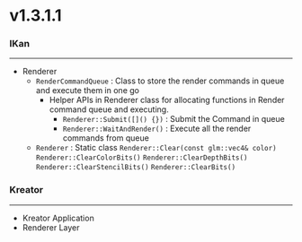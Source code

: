 # v1.3.1.1

### IKan
----------------------------------------------------------------------------------------------------------------------
  - Renderer
    - `RenderCommandQueue` : Class to store the render commands in queue and execute them in one go
      - Helper APIs in Renderer class for allocating functions in Render command queue and executing.
        - `Renderer::Submit([]() {})` : Submit the Command in queue
        - `Renderer::WaitAndRender()` : Execute all the render commands from queue
    - `Renderer` : Static class
      `Renderer::Clear(const glm::vec4& color)` `Renderer::ClearColorBits()` `Renderer::ClearDepthBits()` 
      `Renderer::ClearStencilBits()` `Renderer::ClearBits()`

### Kreator
----------------------------------------------------------------------------------------------------------------------
  - Kreator Application
  - Renderer Layer
